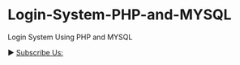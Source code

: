 # Login-System-PHP-and-MYSQL
Login System Using PHP and MYSQL

► [Subscribe Us:](https://www.youtube.com/codingwithelias?sub_confirmation=1)
